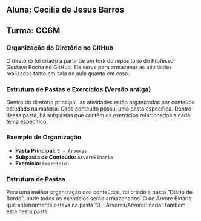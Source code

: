 ## **Aluna:** Cecilia de Jesus Barros  
## **Turma:** CC6M

### Organização do Diretório no GitHub

O diretório foi criado a partir de um fork do repositório do Professor Gustavo Rocha no GitHub. Ele serve para armazenar as atividades realizadas tanto em sala de aula quanto em casa.


### Estrutura de Pastas e Exercícios (Versão antiga)

Dentro do diretório principal, as atividades estão organizadas por conteúdo estudado na matéria. Cada conteúdo possui uma pasta específica. Dentro dessa pasta, há subpastas que contêm os exercícios relacionados a cada tema específico.

### Exemplo de Organização

- **Pasta Principal:** `3 - Árvores`
- **Subpasta de Conteúdo:** `ÁrvoreBinaria`
- **Exercício:** `Exercício1`

### Estrutura de Pastas

Para uma melhor organização dos conteúdos, foi criado a pasta "Diário de Bordo", onde todos os exercícios serão armazenados. O de Árvore Binária que anteriormente estava na pasta "3 - Árvores/ArvoreBinaria" também está nesta pasta.
